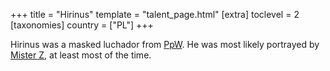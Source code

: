 +++
title = "Hirinus"
template = "talent_page.html"
[extra]
toclevel = 2
[taxonomies]
country = ["PL"]
+++

Hirinus was a masked luchador from [PpW](@/o/ppw.md). He was most likely portrayed by [Mister Z](@/w/mister-z.md), at least most of the time.
